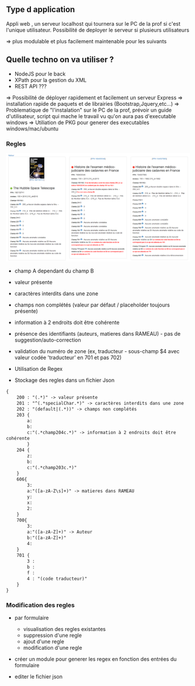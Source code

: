## Type d application
Appli web , un serveur localhost qui tournera sur le PC de la prof si c'est l'unique utilisateur. Possibilité de deployer le serveur si plusieurs utilisateurs 

=> plus modulable et plus facilement maintenable pour les suivants

## Quelle techno on va utiliser ? 
- NodeJS pour le back
- XPath pour la gestion du XML
- REST API ???

=> Possibilité de déployer rapidement et facilement un serveur Express
=> installation rapide de paquets et de librairies (Bootstrap,Jquery,etc...)
=> Problematique de "l'instalation" sur le PC de la prof, prévoir un guide d'utilisateur, script qui mache le travail vu qu'on aura pas d'executable windows
=> Utiliation de PKG pour generer des executables windows/mac/ubuntu

### Regles 
![alt text](notice-exemple.PNG)

- champ A dependant du champ B 
- valeur présente
- caractères interdits dans une zone
- champs non complétés (valeur par défaut / placeholder toujours présente)
- information à 2 endroits doit être cohérente
- présence des identifiants (auteurs, matieres dans RAMEAU) - pas de
suggestion/auto-correction
- validation du numéro de zone (ex, traducteur - sous-champ $4 avec valeur codée
'traducteur' en 701 et pas 702)

 
- Utilisation de Regex
- Stockage des regles dans un fichier Json

```
{
	200 : "(.*)" -> valeur présente
	201 : "^(.*specialChar.*)" -> caractères interdits dans une zone
	202 : "(default|(.*))" -> champs non complétés
	203 {
		a: 
		b:
		c:"(.*champ204c.*)" -> information à 2 endroits doit être cohérente
		} 
	204 {
		z:
		b:
		c:"(.*champ203c.*)"
	}
	606{
		3:
		a:"([a-zA-Z\s]+)" -> matieres dans RAMEAU
		y:
		x:
		2:
	}
	700{
		3:
		a:"([a-zA-Z]+)" -> Auteur
		b:"([a-zA-Z]+)"
		4:
	}
	701 {
		3 : 
		b :
		f : 
		4 : "(code traducteur)"
	}
}
```

### Modification des regles
- par formulaire
	- visualisation des regles existantes
	- suppression d'une regle
	- ajout d'une regle
	- modification d'une regle

- créer un module pour generer les regex en fonction des entrées du formulaire
- editer le fichier json
